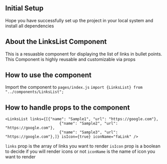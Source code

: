 ## Initial Setup
Hope you have successfully set up the project in your local system and install all dependencies

## About the LinksList Component
This is a resuasble component for displaying the list of links in bullet points. This Component is highly reusable and customizable via props

## How to use the component
Import the component to `pages/index.js`
`import {LinksList} from "../components/LinksList";`

## How to handle props to the component
```
<LinksList links={[{"name": "Sample1", "url": "https://google.com"},
                        {"name": "Sample2", "url": "https://google.com"},
                        {"name": "Sample3", "url": "https://google.com"},]} isIcon={true} iconName="faLink" />
```


`links` prop is the array of links you want to render
`isIcon` prop is a boolean to decide if you will render icons or not
`iconName` is the name of icon you want to render